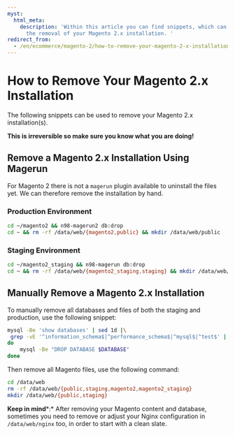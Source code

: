 ```yaml
---
myst:
  html_meta:
    description: 'Within this article you can find snippets, which can be used for
      the removal of your Magento 2.x installation. '
redirect_from:
  - /en/ecommerce/magento-2/how-to-remove-your-magento-2-x-installation/
---
```


<!-- source: https://support.hypernode.com/en/ecommerce/magento-2/how-to-remove-your-magento-2-x-installation/ -->

# How to Remove Your Magento 2.x Installation

The following snippets can be used to remove your Magento 2.x installation(s).

**This is irreversible so make sure you know what you are doing!**

## Remove a Magento 2.x Installation Using Magerun

For Magento 2 there is not a `magerun` plugin available to uninstall the files yet. We can therefore remove the installation by hand.

### Production Environment

```bash
cd ~/magento2 && n98-magerun2 db:drop
cd ~ && rm -rf /data/web/{magento2,public} && mkdir /data/web/public

```

### Staging Environment

```bash
cd ~/magento2_staging && n98-magerun db:drop
cd ~ && rm -rf /data/web/{magento2_staging,staging} && mkdir /data/web/staging

```

## Manually Remove a Magento 2.x Installation

To manually remove all databases and files of both the staging and production, use the following snippet:

```bash
mysql -Be 'show databases' | sed 1d |\
 grep -vE '^information_schema$|^performance_schema$|^mysql$|^test$' | while read DATABASE
do
    mysql -Be "DROP DATABASE $DATABASE"
done

```

Then remove all Magento files, use the following command:

```bash
cd /data/web
rm -rf /data/web/{public,staging,magento2,magento2_staging}
mkdir /data/web/{public,staging}

```

**Keep in mind**\*:\* After removing your Magento content and database, sometimes you need to remove or adjust your Nginx configuration in `/data/web/nginx` too, in order to start with a clean slate.
